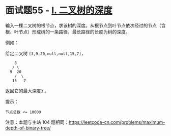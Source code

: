 # 面试题55 - [I. 二叉树的深度](https://leetcode-cn.com/problems/er-cha-shu-de-shen-du-lcof/)

输入一棵二叉树的根节点，求该树的深度。从根节点到叶节点依次经过的节点（含根、叶节点）形成树的一条路径，最长路径的长度为树的深度。

例如：

给定二叉树 `[3,9,20,null,null,15,7]`，
```
    3
   / \
  9  20
    /  \
   15   7
```   
返回它的最大深度` 3 ` 。

 

提示：
```
节点总数 <= 10000
```

注意：本题与主站 104 题相同：https://leetcode-cn.com/problems/maximum-depth-of-binary-tree/